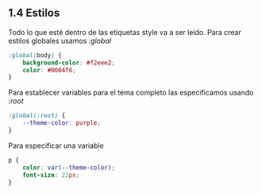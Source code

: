 ## 1.4 Estilos

Todo lo que esté dentro de las etiquetas style va a ser leído. Para
crear estilos globales usamos *:global*

``` css
:global(body) {
    background-color: #f2eee2;
    color: #0084f6;
}
```

Para establecer variables para el tema completo las especificamos usando
*:root*

``` css
:global(:root) {
    --theme-color: purple;
}
```

Para especificar una variable

``` css
p {
    color: var(--theme-color);
    font-size: 22px;
}
```

